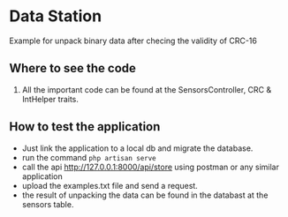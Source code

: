 # Data Station

Example for unpack binary data after checing the validity of CRC-16 

## Where to see the code

1. All the important code can be found at the SensorsController, CRC & IntHelper traits. 

## How to test the application 
* Just link the application to a local db and migrate the database. 
* run the command `php artisan serve`
* call the api http://127.0.0.1:8000/api/store using postman or any similar application
* upload the examples.txt file and send a request.
* the result of unpacking the data can be found in the databast at the sensors table.

